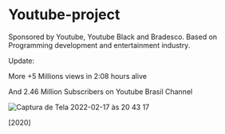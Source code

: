 # Youtube-project

Sponsored by Youtube, Youtube Black and Bradesco. Based on Programming development and entertainment industry.


Update:


More +5 Millions views in 2:08 hours alive


And  2.46 Million Subscribers on Youtube Brasil Channel


![Captura de Tela 2022-02-17 às 20 43 17](https://user-images.githubusercontent.com/70990288/154590277-e1dceb4b-a07d-483c-aa82-07d9bfa26d69.png)


[2020]

